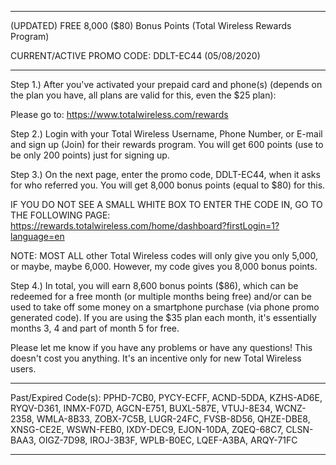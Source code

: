 _____________________________________________________________________________________________________
(UPDATED) FREE 8,000 ($80) Bonus Points (Total Wireless Rewards Program)

CURRENT/ACTIVE PROMO CODE: DDLT-EC44 (05/08/2020)
_____________________________________________________________________________________________________

Step 1.) After you've activated your prepaid card and phone(s) (depends on the plan you have, all plans are valid for this, even the $25 plan):

Please go to:
https://www.totalwireless.com/rewards

Step 2.) Login with your Total Wireless Username, Phone Number, or E-mail and sign up (Join) for their rewards program. You will get 600 points (use to be only 200 points) just for signing up.

Step 3.) On the next page, enter the promo code, DDLT-EC44, when it asks for who referred you. You will get 8,000 bonus points (equal to $80) for this.

IF YOU DO NOT SEE A SMALL WHITE BOX TO ENTER THE CODE IN, GO TO THE FOLLOWING PAGE:
https://rewards.totalwireless.com/home/dashboard?firstLogin=1?language=en

NOTE: MOST ALL other Total Wireless codes will only give you only 5,000, or maybe, maybe 6,000. However, my code gives you 8,000 bonus points.

Step 4.) In total, you will earn 8,600 bonus points ($86), which can be redeemed for a free month (or multiple months being free) and/or can be used to take off some money on a smartphone purchase (via phone promo generated code). If you are using the $35 plan each month, it's essentially months 3, 4 and part of month 5 for free.

Please let me know if you have any problems or have any questions! This doesn't cost you anything. It's an incentive only for new Total Wireless users.

_____________________________________________________________________________________________________
Past/Expired Code(s): PPHD-7CB0, PYCY-ECFF, ACND-5DDA, KZHS-AD6E, RYQV-D361, INMX-F07D, AGCN-E751, BUXL-587E, VTUJ-8E34, WCNZ-2358, WMLA-8B33, ZOBX-7C5B, LUGR-24FC, FVSB-8D56, QHZE-DBE8, XNSG-CE2E, WSWN-FEB0, IXDY-DEC9, EJON-10DA, ZQEQ-68C7, CLSN-BAA3, OIGZ-7D98, IROJ-3B3F, WPLB-B0EC, LQEF-A3BA, ARQY-71FC
_____________________________________________________________________________________________________
